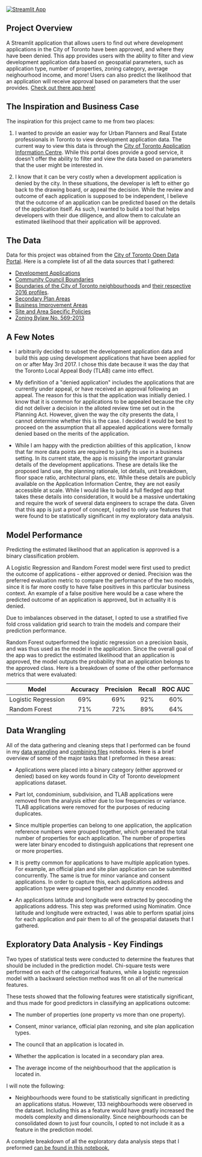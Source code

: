 [![Streamlit App](https://static.streamlit.io/badges/streamlit_badge_black_white.svg)](https://share.streamlit.io/roryajames/torontodevelopmentapplications/main/app.py)
## Project Overview

A Streamlit application that allows users to find out where development applications in the City of Toronto have been approved, and where they have been denied. This app provides users with the ability to filter and view development application data based on geospatial parameters, such as application type, number of properties, zoning category, average neighourhood income, and more! Users can also predict the likelihood that an application will receive approval based on parameters that the user provides. [Check out there app here!](https://share.streamlit.io/roryajames/torontodevelopmentapplications/main/app.py) 

## The Inspiration and Business Case

The inspiration for this project came to me from two places:

1) I wanted to provide an easier way for Urban Planners and Real Estate professionals in Toronto to view development application data. The current way to view this data is through the [City of Toronto Application Information Centre](https://www.toronto.ca/city-government/planning-development/application-information-centre/). While this portal does provide a good service, it doesn't offer the ability to filter and view the data based on parameters that the user might be interested in.    
   
2) I know that it can be very costly when a development application is denied by the city. In these situations, the developer is left to either go back to the drawing board, or appeal the decision. While the review and outcome of each application is supposed to be independent, I believe that the outcome of an application can be predicted based on the details of the application itself. As such, I wanted to build a tool that helps developers with their due diligence, and allow them to calculate an estimated likelihood that their application will be approved. 

## The Data

Data for this project was obtained from the [City of Toronto Open Data Portal](https://open.toronto.ca/). Here is a complete list of all the data sources that I gathered:

- [Development Applications](https://open.toronto.ca/dataset/development-applications/)
- [Community Council Boundaries](https://open.toronto.ca/dataset/community-council-boundaries/)
- [Boundaries of the City of Toronto neighbourhoods](https://open.toronto.ca/dataset/neighbourhoods/) and [ their respective 2016 profiles](https://open.toronto.ca/dataset/neighbourhood-profiles/).
- [Secondary Plan Areas](https://open.toronto.ca/dataset/secondary-plans/)
- [Business Improvement Areas](https://open.toronto.ca/dataset/business-improvement-areas/)
- [Site and Area Specific Policies](https://open.toronto.ca/dataset/site-and-area-specific-policies/)
- [Zoning Bylaw No. 569-2013](https://open.toronto.ca/dataset/zoning-by-law/)
  
## A Few Notes

- I arbitrarily decided to subset the development application data and build this app using development applications that have been applied for on or after May 3rd 2017. I chose this date because it was the day that the Toronto Local Appeal Body (TLAB) came into effect.
  
- My definition of a "denied application" includes the applications that are currently under appeal, or have received an approval following an appeal. The reason for this is that the application was initially denied. I know that it is common for applications to be appealed because the city did not deliver a decision in the alloted review time set out in the Planning Act. However, given the way the city presents the data, I cannot determine whether this is the case. I decided it would be best to proceed on the assumption that all appealed applications were formally denied based on the merits of the application.
  
- While I am happy with the prediction abilities of this application, I know that far more data points are required to justify its use in a business setting. In its current state, the app is missing the important granular details of the development applications. These are details like the proposed land use, the planning rationale, lot details, unit breakdown, floor space ratio, architectural plans, etc. While these details are publicly available on the Application Information Centre, they are not easily accessible at scale. While I would like to build a full fledged app that takes these details into consideration, it would be a massive undertaking and require the work of several data engineers to scrape the data. Given that this app is just a proof of concept, I opted to only use features that were found to be statistically significant in my exploratory data analysis. 

## Model Performance

Predicting the estimated likelihood that an application is approved is a binary classification problem.

A Logistic Regression and Random Forest model were first used to predict the outcome of applications - either approved or denied. Precision was the preferred evaluation metric to compare the performance of the two models, since it is far more costly to have false positives in this particular business context. An example of a false positive here would be a case where the predicted outcome of an application is approved, but in actuality it is denied.

Due to imbalances observed in the dataset, I opted to use a stratified five fold cross validation grid search to train the models and compare their prediction performance. 

Random Forest outperformed the logistic regression on a precision basis, and was thus used as the model in the application. Since the overall goal of the app was to predict the estimated likelihood that an application is approved, the model outputs the probability that an application belongs to the approved class. Here is a breakdown of some of the other performance metrics that were evaluated:

| Model                 | Accuracy       | Precision   | Recall    | ROC AUC |
| -------------         |:-------------: | :-----:     | :-----:   | :-----: |
| Logistic Regression   | 69%            |  69%        | 92%       | 60%     |
| Random Forest         | 71%            |  72%        | 89%       | 64%     |

## Data Wrangling

All of the data gathering and cleaning steps that I performed can be found in my [data wrangling](https://github.com/RoryAJames/TorontoDevelopmentApplications/blob/261d4fe571267feeb986f502c187f40e9700206c/notebooks/Toronto%20Development%20Application%20Data%20Wrangling%20and%20Geocoding.ipynb) and [combining files](https://github.com/RoryAJames/TorontoDevelopmentApplications/blob/be41b89d14d7a2ed3e1ef87ba657288496f3d977/notebooks/Combining%20Files.ipynb) notebooks. Here is a brief overview of some of the major tasks that I preformed in these areas:

- Applications were placed into a binary category (either approved or denied) based on key words found in City of Toronto development applications dataset.
  
- Part lot, condominium, subdivision, and TLAB applications were removed from the analysis either due to low frequencies or variance. TLAB applications were removed for the purposes of reducing duplicates.
  
- Since multiple properties can belong to one application, the application reference numbers were grouped together, which generated the total number of properties for each application. The number of properties were later binary encoded to distinguish applications that represent one or more properties.
  
- It is pretty common for applications to have multiple application types. For example, an official plan and site plan application can be submitted concurrently. The same is true for minor variance and consent applications. In order to capture this, each applications address and application type were grouped together and dummy encoded.
   
- An applications latitude and longitude were extracted by geocoding the applications address. This step was preformed using Nominatim. Once latitude and longitude were extracted, I was able to perform spatial joins for each application and pair them to all of the geospatial datasets that I gathered. 
## Exploratory Data Analysis - Key Findings

Two types of statistical tests were conducted to determine the features that should be included in the prediction model. Chi-square tests were performed on each of the categorical features, while a logistic regression model with a backward selection method was fit on all of the numerical features.

These tests showed that the following features were statistically significant, and thus made for good predictors in classifying an applications outcome:

- The number of properties (one property vs more than one property).
  
- Consent, minor variance, official plan rezoning, and site plan application types.
  
- The council that an application is located in.
  
- Whether the application is located in a secondary plan area.
  
- The average income of the neighbourhood that the application is located in.

I will note the following:

- Neighbourhoods were found to be statistically significant in predicting an applications status. However, 133 neighbourhoods were observed in the dataset. Including this as a feature would have greatly increased the models complexity and dimensionality. Since neighbourhoods can be consolidated down to just four councils, I opted to not include it as a feature in the prediction model.

A complete breakdown of all the exploratory data analysis steps that I preformed [can be found in this notebook.](https://github.com/RoryAJames/TorontoDevelopmentApplications/blob/d5d1c4b41cf2224821769db4d845d8a6623e616b/notebooks/Exploratory%20Data%20Analysis.ipynb)
